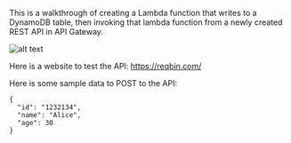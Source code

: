 This is a walkthrough of creating a Lambda function that writes to a DynamoDB table, then invoking that lambda function from a newly created REST API in API Gateway.

![alt text]([https://github.com/cal-poly-dxhub/lambda-dynamo-apigw-walkthrough/blob/main/archDiagramDeploymentTrack.png "Arch Diagram")

Here is a website to test the API: https://reqbin.com/

Here is some sample data to POST to the API:

```
{
  "id": "1232134",
  "name": "Alice",
  "age": 30
}
```
